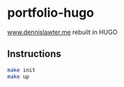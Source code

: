 # portfolio-hugo
www.dennislawter.me rebuilt in HUGO

## Instructions
```bash
make init
make up
```
